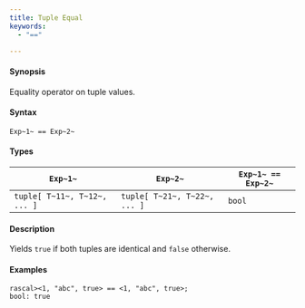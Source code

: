 ```yaml
---
title: Tuple Equal
keywords:
  - "=="

---
```


#### Synopsis

Equality operator on tuple values.

#### Syntax

`Exp~1~ == Exp~2~`

#### Types

| `Exp~1~`                      |  `Exp~2~`                      | `Exp~1~ == Exp~2~` |
| --- | --- | --- |
| `tuple[ T~11~, T~12~, ... ]` |  `tuple[ T~21~, T~22~, ... ]` | `bool`              |

#### Description

Yields `true` if both tuples are identical and `false` otherwise.

#### Examples

```rascal-shell 
rascal><1, "abc", true> == <1, "abc", true>;
bool: true
```


